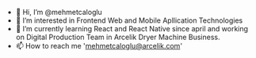 - 👋 Hi, I’m @mehmetcaloglu
- 👀 I’m interested in Frontend Web and Mobile Apllication Technologies
- 🌱 I’m currently learning React and React Native since april and working on Digital Production Team in Arcelik Dryer Machine Business.
- 📫 How to reach me 'mehmetcaloglu@arcelik.com'

<!---
mehmetcaloglu/mehmetcaloglu is a ✨ special ✨ repository because its `README.md` (this file) appears on your GitHub profile.
You can click the Preview link to take a look at your changes.
--->
